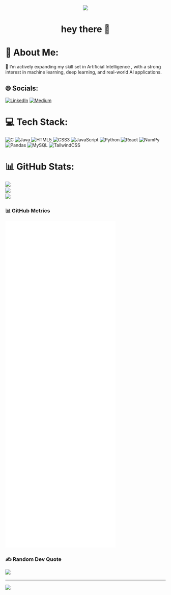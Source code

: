 <div align="center">
  <img height="150" src="https://media.giphy.com/media/M9gbBd9nbDrOTu1Mqx/giphy.gif"  />
</div>

###

###

<h1 align="center">hey there 👋</h1>

###
# 💫 About Me:
🌱 I’m actively expanding my skill set in Artificial Intelligence , with a strong interest in machine learning, deep learning, and real-world AI applications. 


## 🌐 Socials:
[![LinkedIn](https://img.shields.io/badge/LinkedIn-%230077B5.svg?logo=linkedin&logoColor=white)](https://linkedin.com/in/https://www.linkedin.com/in/https:/www.linkedin.com/in/deepak-chandra-b14861276/) [![Medium](https://img.shields.io/badge/Medium-12100E?logo=medium&logoColor=white)](https://medium.com/@@nagireddydeepakchandra) 

# 💻 Tech Stack:
![C](https://img.shields.io/badge/c-%2300599C.svg?style=flat&logo=c&logoColor=white) ![Java](https://img.shields.io/badge/java-%23ED8B00.svg?style=flat&logo=openjdk&logoColor=white) ![HTML5](https://img.shields.io/badge/html5-%23E34F26.svg?style=flat&logo=html5&logoColor=white) ![CSS3](https://img.shields.io/badge/css3-%231572B6.svg?style=flat&logo=css3&logoColor=white) ![JavaScript](https://img.shields.io/badge/javascript-%23323330.svg?style=flat&logo=javascript&logoColor=%23F7DF1E) ![Python](https://img.shields.io/badge/python-3670A0?style=flat&logo=python&logoColor=ffdd54) ![React](https://img.shields.io/badge/react-%2320232a.svg?style=flat&logo=react&logoColor=%2361DAFB) ![NumPy](https://img.shields.io/badge/numpy-%23013243.svg?style=flat&logo=numpy&logoColor=white) ![Pandas](https://img.shields.io/badge/pandas-%23150458.svg?style=flat&logo=pandas&logoColor=white) ![MySQL](https://img.shields.io/badge/mysql-%2300000f.svg?style=flat&logo=mysql&logoColor=white) ![TailwindCSS](https://img.shields.io/badge/tailwindcss-%2338B2AC.svg?style=flat&logo=tailwind-css&logoColor=white)
# 📊 GitHub Stats:
![](https://github-readme-stats.vercel.app/api?username=deepakk200&theme=highcontrast&hide_border=false&include_all_commits=false&count_private=false)<br/>
![](https://github-readme-streak-stats.herokuapp.com/?user=deepakk200&theme=highcontrast&hide_border=false)<br/>
![](https://github-readme-stats.vercel.app/api/top-langs/?username=deepakk200&theme=highcontrast&hide_border=false&include_all_commits=false&count_private=false&layout=compact)

### 📊 GitHub Metrics

![Metrics](https://github.com/Deepakk200/Deepakk200/blob/main/metrics.svg)

### ✍️ Random Dev Quote
![](https://quotes-github-readme.vercel.app/api?type=horizontal&theme=radical)

---
[![](https://visitcount.itsvg.in/api?id=deepakk200&icon=0&color=0)](https://visitcount.itsvg.in)

<!-- Proudly created with GPRM ( https://gprm.itsvg.in ) -->
